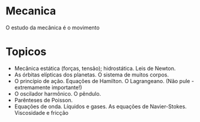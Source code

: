 # Mecanica

 O estudo da mecânica é o movimento

# Topicos

* Mecânica estática (forças, tensão); hidrostática. Leis de Newton.
* As órbitas elípticas dos planetas. O sistema de muitos corpos.
* O princípio de ação. Equações de Hamilton. O Lagrangeano. (Não pule - extremamente importante!)
* O oscilador harmônico. O pêndulo.
* Parênteses de Poisson.
* Equações de onda. Líquidos e gases. As equações de Navier-Stokes. Viscosidade e fricção